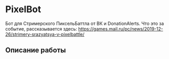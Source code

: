 # PixelBot
Бот для Стримерского ПиксельБаттла от ВК и DonationAlerts. Что это за событие, рассказывается здесь: https://games.mail.ru/pc/news/2019-12-26/strimery-srazyatsya-v-pixelbattle/

## Описание работы
